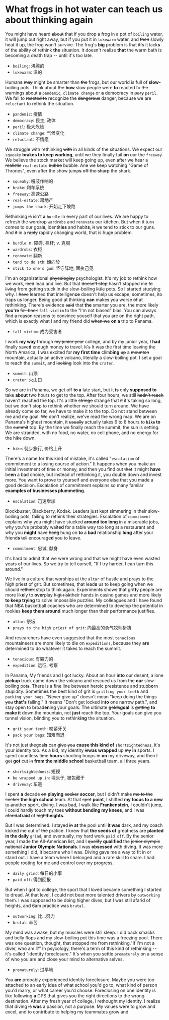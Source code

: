 # What frogs in hot water can teach us about thinking again

You might have heard ~~about~~ that if you drop a frog in a pot of `boiling` water, it will jump out right away, but if you put it in `lukewarm` water, and ~~then~~ slowly heat it up, the frog won't survive.
The frog's **big** problem is that ~~it's~~ it lack**s** of the ability of rethink **the** situation.
It doesn't realize **that** the warm bath is becoming a death trap -- until it's too late.

- `boiling`:  沸腾的
- `lukewarm`: 温的

Human**s** ~~may~~ might be smarter than ~~the~~ frogs, but our world is full of **slow-** boiling pots.
Think about ~~the~~ **how** slow people were **to** reacted to ~~the~~ warnings about a `pandemic`, `climate change` or **a** democracy in ~~pary~~ `peril`.
We fail to ~~reacted to~~ recognize the ~~dangerous~~ danger, because we are `reluctant` to rethink the situation.

- `pandemic`: 疫情
- `democracy`: 民主, 政体
- `peril`: 极大危险
- `climate change`: 气候变化
- `reluctant`: 不情愿

We struggle with rethinking ~~with~~ in all kinds of the situations.
We expect our `squeaky` **brakes to keep working**, until ~~we~~ they finally fail **on** ~~our~~ the `freeway`.
We believe the stock market will keep going up, even after we hear a ~~realistic~~ `real-estate` ~~bubbo~~ bubble.
Ane we keep watching "Game of Thrones", even after the show jump**s** ~~off the sharp~~ the shark.

- `squeaky`: 嘎吱作响的
- `brake`: 刹车系统
- `freeway`: 高速公路
- `real-estate`: 房地产
- `jumps the shark`: 开始走下坡路

Rethinking ~~is~~ isn't **a** `hurdle` in every part of our lives.
We are happy to refresh the ~~wordrop~~ `wardrobs` and `renovate` our kitchen.
But when it ~~turn~~ comes to our goal**s**, identit**ies** and habit**s**, ~~it~~ we tend to stick to our guns.
And ~~it~~ in a ~~raply~~ rapidly changing world, that is huge problem.

- `hurdle`: n. 障碍, 栏杆; v. 克服
- `wardrobs`: 衣柜
- `renovate`: 翻新
- `tend to do sth`: 傾向於
- `stick to one's gun`: 坚守阵地, 固执己见

I'm an organizational ~~phycologisy~~ psychologist.
It's my job to rethink how we work, ~~leed~~ lead and live.
But that ~~doesn't stop~~ hasn't stopped me ~~to living~~ from getting stuck in ~~the~~ slow-boiling ~~little~~ pots.
So I started studying why.
I ~~have~~ learned that intelligen**ce** doesn't help us excape; sometimes, ito traps us longer.
Being good at thinking **can** make~~s~~ you worse ~~of~~ at rethinking.
There's evidence ~~said~~ that **the** smarter you are, the more likely **you're** ~~fall back~~ `fall victim` to the "I'm not biased" bias.
You can always find ~~a reason~~ reasons to convince youself that you are on the right path, which is exactly what I and my friend did ~~when we~~ **on a**  trip to Panama.

- `fall victim`: 成为受害者

I work **my way** through ~~my junior year~~ college, and by my junior year, I **had** finally save**d** enough money to travel.
~~It's~~ It was the first time leaving ~~the~~ North Amarica, I was excited for **my first time** climb**ing** ~~up~~ a ~~mounten~~ mountain, actually an active volcano, literally a slow-boiling pot.
I set a goal to reach the `summit`, and ~~looking~~ look into the `crater`.

- `summit`: 山顶
- `crater`: 火山口

So we are in Panama, we get off **to a** late start, but it **is** only **supposed to** take **about** two hours to get to the top.
After four hours, we still ~~hadn't reach~~ haven't reached the top.
It's a little ~~stringe~~ strange that ~~it~~ it's taking so long, but we don't stop to rethink whether we should turn around.
We have already come so far, we have to make it to the top.
Do not stand between me and my goal.
We don't realize, we've read the wrong map.
We are on Panama's highest mountain, it ~~usually~~ actually takes 6 to 8 hours to **`hike` to** the ~~summit~~ top.
By the time we finally reach the summit, the sun is setting.
We are stranded, with no food, no water, no cell phone, and no energy for the hike down.

- `hike`: 徒步旅行, 价格上升

There's a name for this kind of mistake, it's called "`escalation` of commitment to a losing course of action." It happens when you make an initial investment of time or money, and then you find out ~~that~~ it might **have** be**en** a bad choice, but instead of rethinking it, you double down and invest more. You want to prove to yourself and everyone else that you made a good decision. Escalation of commitment explains so many familar **examples of businesses plummeting**.

- `escalation`: 迅速增加

Blockbuster, Blackberry, Kodak. Leaders just kept simmering in their slow-boiling pots, failing to rethink their strategies. Escalation of `commitment` explains why you might have stuck~~ed~~ **around too long** in a miserable jobs, why you've probably wait**ed** for a table way too long at a restaurant and why you **might** have ~~hang~~ hung on **to** a **bad** relationship **long** after your friend**s** ~~tell~~ encourage**d** you to leave.

- `commitment`: 忠诚, 献身

It's hard to admit that we were wrong and that we might have even wasted years of our lives. So we try to tell ourself, "If I try harder, I can turn this around."

We live in a culture that worships at the `altar` of hustle and prays to the high priest of grit. But sometimes, that lead**s** us to keep going when we should ~~rethink~~ stop to think again. Experiment**s** show~~s~~ that grit**t**y people are more lik**e**ly to **over**play ~~higt risk~~their hands in casino games and more likely **to keep trying** to solve impossible puzzles. My colleagues and I have found that NBA basketball coaches who are determined to develop the potential in rookies **keep them around** much longer than their performance justifies.

- `altar`: 祭坛
- `prays to the high priest of grit`: 向最高的勇气牧师祈祷

And researchers have even suggested that the most `tenacious` mountaineers are more likely to die on `expeditions`, because they **are** determined to do whatever it takes to reach the summit.

- `tenacious`: 有毅力的
- `expedition`: 远征, 考察

In Panama, My friends and I got lucky. About an hour **into** our desent, a lone **pickup** truck came down the volcano and rescued us from ~~the~~ **our** slow-boiling pot~~s~~. There is a fine line between heroic presistence and stubb**o**rn stupidity. Sometime**s** the best kind of grit is `gritting your teeth` and `packing your bags`. "Never give up" doesn't mean "keep doing the thing~~s~~ ~~you~~ **that's** failing." It means "Don't get locked in**to** one narrow path.", and stay open to broad**en**ing your goals. The ultimate ~~golds~~**goal** is ~~getting~~ **to make it** down the mountain, not **just** reach the top. Your goals can give you tunnel vision, blinding you to rethink**ing** the situation.

- `grit your teeth`: 咬紧牙关
- `pack your bags`: 知难而退

It's not just ~~the~~goal**s** can ~~give you~~ **cause this kind of** `shortsightedness`, it's your identity too. As a kid, my identity ~~is~~**was wrapped** up ~~my~~ **in** sports. I spent countless ~~time~~ **hours** shooting hoops ~~in~~ **on** my driveway, and then I ~~get~~ **got** cut ~~in~~ **from the middle school** basketball team, all three years.

- `shortsightedness`: 短视
- `be wrapped up in`: 埋头于, 被包藏于
- `driveway`: 车道

I spent **a** decade ~~on~~ **playing** ~~socker~~ **soccer**, but **I** didn't make ~~me to the socker~~ **the high school** team. At that ~~spot~~ **point**, I shifted **my focus to a new** ~~to another~~ sport, diving. I was bad, I walk like **Frankenstein**, I couldn't jump, I could hardly touch my toes **without bending my knees**, and I was ~~afarid~~**afraid** of ~~hight~~**heights**.

But I was determined. I stayed ~~in~~ **at** the pool until **it was** dark, and my coach kicked me out of ~~the~~ pratice. I knew that **the seeds of** greatness are **planted in the daily** `grind`, and eventually, my hard work `paid off`. By the senior year, I made the All-America**n** list, and I ~~qualify~~ **qualified** the ~~jenior olympic national~~ **Junior Olympic Nationals**. I was **obsessed** with diving. It was more something I did, it became who I was. Diving gave me a way to fit in or stand out. I have a team where I belonged and a rare skill to share. I had people rooting for me and control over my progress.

- `daily grind`: 每日的小事
- `paid off`: 得到回报

But when I got to college, the sport that I loved became something I started to dread. At that level, I could not beat more talented drivers by `outworking` them. I was supposed to be doing higher dives, but I was still afarid of heights, and 6am practice was `brutal`.

- `outworking`: 比...努力
- `brutal`: 辛苦

My mind was awake, but my muscles were still sleep. I did back smacks and belly flops and my slow-boiling pot this time was a freezing pool. There was one question, thought, that stopped me from rethinking."If I'm not a diver, who am I?" In psycology, there's a term of this kind of rethinking -- it's called "identity foreclosure." It's when you settle `prematurely` on a sense of who you are and close your mind to alternative selves.

- `prematurely`: 过早地

You **are** probably experienced identity foreclosure. Maybe you were too attached to an early idea of what school you'd go to, what kind of person you'd marry, or what career you'd choose. Foreclosing on one identity is like following **a** GPS that gives you the right directions to the wrong destination. After my fresh year of college, I rethought my identity. I realize that diving ~~is~~ **was** a passion, not a purpose. My values were to grow and excel, and to contribute to helping my teammates grow and 
